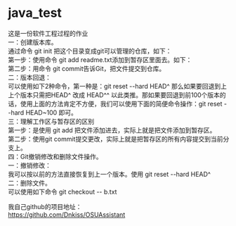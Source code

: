 # java_test
这是一份软件工程过程的作业  
一：创建版本库。  
通过命令 git init 把这个目录变成git可以管理的仓库，如下：  
第一步：使用命令 git add readme.txt添加到暂存区里面去。如下：  
第二步：用命令 git commit告诉Git，把文件提交到仓库。  
二：版本回退：  
可以使用如下2种命令，第一种是：git reset --hard HEAD^ 那么如果要回退到上上个版本只需把HEAD^ 改成 HEAD^^ 以此类推。那如果要回退到前100个版本的话，使用上面的方法肯定不方便，我们可以使用下面的简便命令操作：git reset --hard HEAD~100 即可。  
三：理解工作区与暂存区的区别  
第一步：是使用 git add 把文件添加进去，实际上就是把文件添加到暂存区。  
第二步：使用git commit提交更改，实际上就是把暂存区的所有内容提交到当前分支上。  
四：Git撤销修改和删除文件操作。  
一：撤销修改：  
我可以按以前的方法直接恢复到上一个版本。使用 git reset --hard HEAD^  
二：删除文件。  
可以使用如下命令 git checkout -- b.txt  
  
我自己github的项目地址：  
https://github.com/Dnkiss/OSUAssistant
